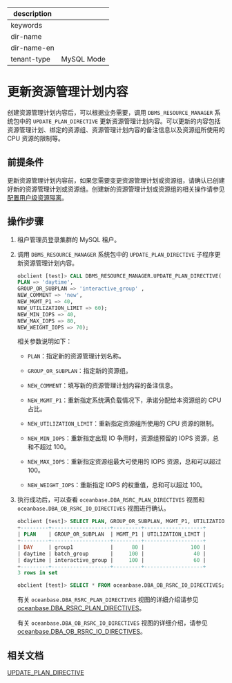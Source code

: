 |description||
|---|---|
|keywords||
|dir-name||
|dir-name-en||
|tenant-type|MySQL Mode|

# 更新资源管理计划内容

创建资源管理计划内容后，可以根据业务需要，调用 `DBMS_RESOURCE_MANAGER` 系统包中的 `UPDATE_PLAN_DIRECTIVE` 更新资源管理计划内容。可以更新的内容包括资源管理计划、绑定的资源组、资源管理计划内容的备注信息以及资源组所使用的 CPU 资源的限制等。

## 前提条件

更新资源管理计划内容前，如果您需要变更资源管理计划或资源组，请确认已创建好新的资源管理计划或资源组。创建新的资源管理计划或资源组的相关操作请参见 [配置用户级资源隔离](../300.resource-isolation-of-mysql-mode/200.resource-isolation-at-user-level-of-mysql-mode.md)。

## 操作步骤

1. 租户管理员登录集群的 MySQL 租户。

2. 调用 `DBMS_RESOURCE_MANAGER` 系统包中的 `UPDATE_PLAN_DIRECTIVE` 子程序更新资源管理计划内容。

   ```sql
   obclient [test]> CALL DBMS_RESOURCE_MANAGER.UPDATE_PLAN_DIRECTIVE(
   PLAN => 'daytime',
   GROUP_OR_SUBPLAN => 'interactive_group' ,
   NEW_COMMENT => 'new',
   NEW_MGMT_P1 => 40,
   NEW_UTILIZATION_LIMIT => 60);
   NEW_MIN_IOPS => 40,
   NEW_MAX_IOPS => 80,
   NEW_WEIGHT_IOPS => 70);
   ```

   相关参数说明如下：

   * `PLAN`：指定新的资源管理计划名称。

   * `GROUP_OR_SUBPLAN`：指定新的资源组。
  
   * `NEW_COMMENT`：填写新的资源管理计划内容的备注信息。

   * `NEW_MGMT_P1`：重新指定系统满负载情况下，承诺分配给本资源组的 CPU 占比。
  
   * `NEW_UTILIZATION_LIMIT`：重新指定资源组所使用的 CPU 资源的限制。

   * `NEW_MIN_IOPS`：重新指定出现 IO 争用时，资源组预留的 IOPS 资源，总和不超过 100。

   * `NEW_MAX_IOPS`：重新指定资源组最大可使用的 IOPS 资源，总和可以超过 100。

   * `NEW_WEIGHT_IOPS`：重新指定 IOPS 的权重值，总和可以超过 100。

3. 执行成功后，可以查看 `oceanbase.DBA_RSRC_PLAN_DIRECTIVES` 视图和 `oceanbase.DBA_OB_RSRC_IO_DIRECTIVES` 视图进行确认。

   ```sql
   obclient [test]> SELECT PLAN, GROUP_OR_SUBPLAN, MGMT_P1, UTILIZATION_LIMIT FROM oceanbase.DBA_RSRC_PLAN_DIRECTIVES;
   +---------+-------------------+---------+-------------------+
   | PLAN    | GROUP_OR_SUBPLAN  | MGMT_P1 | UTILIZATION_LIMIT |
   +---------+-------------------+---------+-------------------+
   | DAY     | group1            |      80 |               100 |
   | daytime | batch_group       |     100 |                40 |
   | daytime | interactive_group |     100 |                60 |
   +---------+-------------------+---------+-------------------+
   3 rows in set

   obclient [test]> SELECT * FROM oceanbase.DBA_OB_RSRC_IO_DIRECTIVES;
   ```

   有关 `oceanbase.DBA_RSRC_PLAN_DIRECTIVES` 视图的详细介绍请参见 [oceanbase.DBA_RSRC_PLAN_DIRECTIVES](../../../../../700.reference/700.system-views/400.system-view-of-mysql-mode/200.dictionary-view-of-mysql-mode/20600.oceanbase-dba_rsrc_plan_directives.md)。

   有关 `oceanbase.DBA_OB_RSRC_IO_DIRECTIVES` 视图的详细介绍，请参见 [oceanbase.DBA_OB_RSRC_IO_DIRECTIVES](../../../../../700.reference/700.system-views/400.system-view-of-mysql-mode/200.dictionary-view-of-mysql-mode/20400.oceanbase.dba_ob_rsrc_io_directives.md)。

## 相关文档

[UPDATE_PLAN_DIRECTIVE](../../../../../700.reference/500.sql-reference/300.pl-reference/200.pl-mysql/1000.pl-system-package-mysql/13300.dbms-resource-manager-mysql/900.update-plan-directive-mysql.md)
